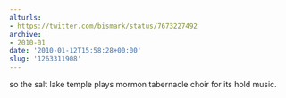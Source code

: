 ```yaml
---
alturls:
- https://twitter.com/bismark/status/7673227492
archive:
- 2010-01
date: '2010-01-12T15:58:28+00:00'
slug: '1263311908'
---
```


so the salt lake temple plays mormon tabernacle choir for its hold music.

